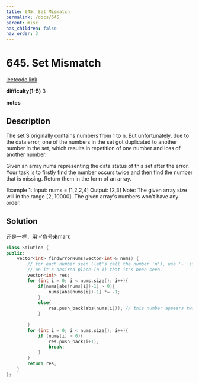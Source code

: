 ```yaml
---
title: 645. Set Mismatch
permalink: /docs/645
parent: misc
has_children: false
nav_order: 3
---
```

# 645. Set Mismatch
[leetcode link](https://leetcode.com/problems/set-mismatch/)

**difficulty(1-5)** 
3

**notes** 


## Description
The set S originally contains numbers from 1 to n. But unfortunately, due to the data error, one of the numbers in the set got duplicated to another number in the set, which results in repetition of one number and loss of another number.

Given an array nums representing the data status of this set after the error. Your task is to firstly find the number occurs twice and then find the number that is missing. Return them in the form of an array.

Example 1:
Input: nums = [1,2,2,4]
Output: [2,3]
Note:
The given array size will in the range [2, 10000].
The given array's numbers won't have any order.
## Solution
还是一样，用‘-’负号来mark

```c++
class Solution {
public:
    vector<int> findErrorNums(vector<int>& nums) {
        // for each number seen (let's call the number 'n'), use '-' sign to mark 
        // on it's desired place (n-1) that it's been seen.
        vector<int> res;
        for (int i = 0; i < nums.size(); i++){
            if(nums[abs(nums[i])-1] > 0){
                nums[abs(nums[i])-1] *= -1;
            }
            else{
                res.push_back(abs(nums[i])); // this number appears twice
            }
            
        }
        for (int i = 0; i < nums.size(); i++){
            if (nums[i] > 0){
                res.push_back(i+1);
                break;
            }
        }
        return res;
    }
};
``` 

<!-- 
Default label
{: .label }

Blue label
{: .label .label-blue }

Stable
{: .label .label-green }

New release
{: .label .label-purple }

Coming soon
{: .label .label-yellow }

Deprecated
{: .label .label-red } -->
